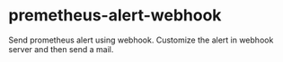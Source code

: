 # premetheus-alert-webhook
Send prometheus alert using webhook. Customize the alert in webhook server and then send a mail.
